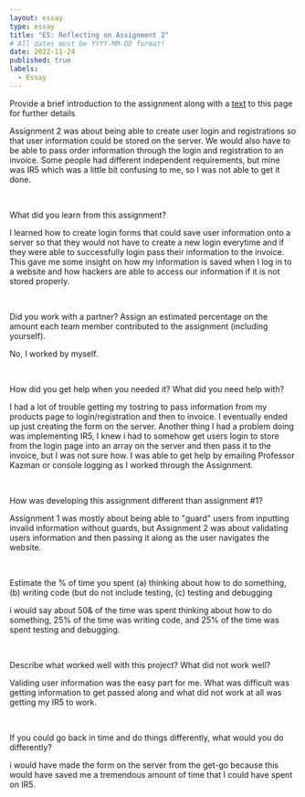 ```yaml
---
layout: essay
type: essay
title: "E5: Reflecting on Assignment 2"
# All dates must be YYYY-MM-DD format!
date: 2022-11-24
published: true
labels:
  - Essay
---
```


<body>
<p>Provide a brief introduction to the assignment along with a <a href="[url](https://dport96.github.io/ITM352/morea/150.Assignment2/experience-Assignment2_retrospective.html)">text</a> to this page for further details</p>
  
<p>Assignment 2 was about being able to create user login and registrations so that user information could be stored on the server. We would also have to be able to pass order information through the login and registration to an invoice. Some people had different independent requirements, but mine was IR5 which was a little bit confusing to me, so I was not able to get it done.</p>
<div>
<br>
<p>What did you learn from this assignment?</p>
  
<p>I learned how to create login forms that could save user information onto a server so that they would not have to create a new login everytime and if they were able to successfully login pass their information to the invoice. This gave me some insight on how my information is saved when I log in to a website and how hackers are able to access our information if it is not stored properly.</p>
<div>
<br>
<p>Did you work with a partner? Assign an estimated percentage on the amount each team member contributed to the assignment (including yourself).</p>

No, I worked by myself.
<div>
<br>
<p>How did you get help when you needed it? What did you need help with?</p>

<p>I had a lot of trouble getting my tostring to pass information from my products page to login/registration and then to invoice. I eventually ended up just creating the form on the server. Another thing I had a problem doing was implementing IR5, I knew i had to somehow get users login to store from the login page into an array on the server and then pass it to the invoice, but I was not sure how. I was able to get help by emailing Professor Kazman or console logging as I worked through the Assignment.</p>
<div>
<br>
<p>How was developing this assignment different than assignment #1?</p>

<p>Assignment 1 was mostly about being able to "guard" users from inputting invalid information without guards, but Assignment 2 was about validating users information and then passing it along as the user navigates the website.
<div>
<br>
<p>Estimate the % of time you spent (a) thinking about how to do something, (b) writing code (but do not include testing, (c) testing and debugging</p>

<p>i would say about 50& of the time was spent thinking about how to do something, 25% of the time was writing code, and 25% of the time was spent testing and debugging.</p>
<div>
<br>
<p>Describe what worked well with this project? What did not work well?</p>
  
<p>Validing user information was the easy part for me. What was difficult was getting information to get passed along and what did not work at all was getting my IR5 to work.</p>
<div>
<br>
<p>If you could go back in time and do things differently, what would you do differently?</p>
  
<p>i would have made the form on the server from the get-go because this would have saved me a tremendous amount of time that I could have spent on IR5.</p>
<body>
  
